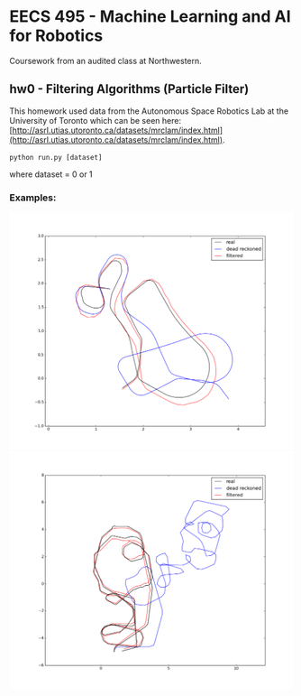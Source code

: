 # EECS 495 - Machine Learning and AI for Robotics

Coursework from an audited class at Northwestern.

## hw0 - Filtering Algorithms (Particle Filter)

This homework used data from the Autonomous Space Robotics Lab at the University of Toronto which can be seen here: [http://asrl.utias.utoronto.ca/datasets/mrclam/index.html](http://asrl.utias.utoronto.ca/datasets/mrclam/index.html).

	python run.py [dataset]
	
where dataset = 0 or 1 

### Examples:

![Broken Link Image](hw0/ds0_200.png)
![Broken Link Image](hw0/ds1_500.png)
